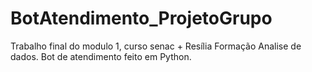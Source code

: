 # BotAtendimento_ProjetoGrupo
Trabalho final do modulo 1, curso senac + Resília Formação Analise de dados. Bot de atendimento feito em Python.
